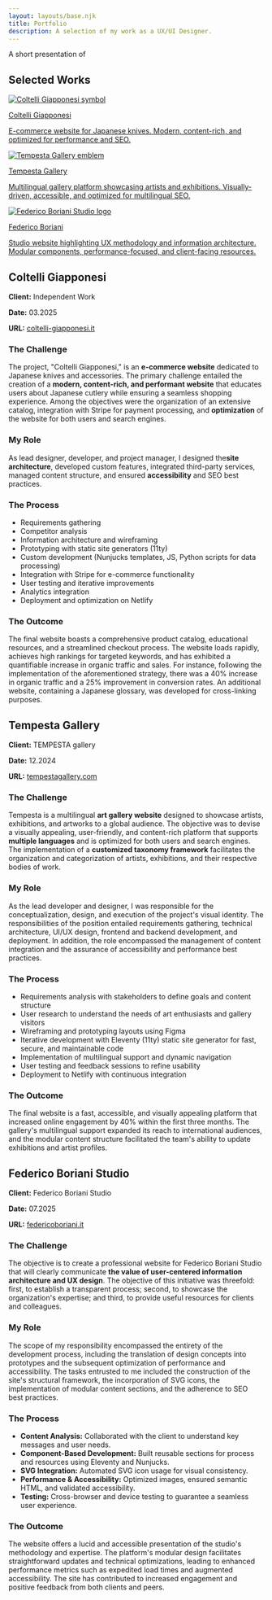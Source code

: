 ```yaml
---
layout: layouts/base.njk
title: Portfolio
description: A selection of my work as a UX/UI Designer.
---
```


<section>
<p class="title">A short presentation of</p>

# Selected Works

</section>
<section>

<div class="portfolio">
  <a href="#project-1" class="portfolio__card">
    <img src="/images/coltelli-giapponesi.jpg" alt="Coltelli Giapponesi symbol" class="portfolio__image">
    <div class="portfolio__content">
      <p class="portfolio__title">Coltelli Giapponesi</p>
      <p class="portfolio__description">E-commerce website for Japanese knives. Modern, content-rich, and optimized for performance and SEO.</p>
    </div>
  </a>
  
  <a href="#project-2" class="portfolio__card">
    <img src="/images/tempesta-gallery.png" alt="Tempesta Gallery emblem" class="portfolio__image">
    <div class="portfolio__content">
      <p class="portfolio__title">Tempesta Gallery</p>
      <p class="portfolio__description">Multilingual gallery platform showcasing artists and exhibitions. Visually-driven, accessible, and optimized for multilingual SEO.</p>
    </div>
  </a>
  
  <a href="#project-3" class="portfolio__card">
    <img src="/images/federico-boriani.png" alt="Federico Boriani Studio logo" class="portfolio__image">
    <div class="portfolio__content">
      <p class="portfolio__title">Federico Boriani</p>
      <p class="portfolio__description">Studio website highlighting UX methodology and information architecture. Modular components, performance-focused, and client-facing resources.</p>
    </div>
  </a>
</div>
</div>

</section>

<section>

## <span id="project-1"></span>Coltelli Giapponesi

**Client:** Independent Work

**Date:** 03.2025

**URL:** [coltelli-giapponesi.it](https://coltelli-giapponesi.it/)

### The Challenge

The project, "Coltelli Giapponesi," is an **e-commerce website** dedicated to Japanese knives and accessories. The primary challenge entailed the creation of a **modern, content-rich, and performant website** that educates users about Japanese cutlery while ensuring a seamless shopping experience. Among the objectives were the organization of an extensive catalog, integration with Stripe for payment processing, and **optimization** of the website for both users and search engines.

### My Role

As lead designer, developer, and project manager, I designed the**site architecture**, developed custom features, integrated third-party services, managed content structure, and ensured **accessibility** and SEO best practices.

### The Process

- Requirements gathering
- Competitor analysis
- Information architecture and wireframing
- Prototyping with static site generators (11ty)
- Custom development (Nunjucks templates, JS, Python scripts for data processing)
- Integration with Stripe for e-commerce functionality
- User testing and iterative improvements
- Analytics integration
- Deployment and optimization on Netlify

### The Outcome

The final website boasts a comprehensive product catalog, educational resources, and a streamlined checkout process. The website loads rapidly, achieves high rankings for targeted keywords, and has exhibited a quantifiable increase in organic traffic and sales. For instance, following the implementation of the aforementioned strategy, there was a 40% increase in organic traffic and a 25% improvement in conversion rates.
An additional website, containing a Japanese glossary, was developed for cross-linking purposes.

</section>

<section>

## <span id="project-2"></span>Tempesta Gallery

**Client:** TEMPESTA gallery

**Date:** 12.2024

**URL:** [tempestagallery.com](https://tempestagallery.com/en/)



### The Challenge

Tempesta is a multilingual **art gallery website** designed to showcase artists, exhibitions, and artworks to a global audience. The objective was to devise a visually appealing, user-friendly, and content-rich platform that supports **multiple languages** and is optimized for both users and search engines. The implementation of a **customized taxonomy framework** facilitates the organization and categorization of artists, exhibitions, and their respective bodies of work.

### My Role

As the lead developer and designer, I was responsible for the conceptualization, design, and execution of the project's visual identity. The responsibilities of the position entailed requirements gathering, technical architecture, UI/UX design, frontend and backend development, and deployment. In addition, the role encompassed the management of content integration and the assurance of accessibility and performance best practices.

### The Process

- Requirements analysis with stakeholders to define goals and content structure
- User research to understand the needs of art enthusiasts and gallery visitors
- Wireframing and prototyping layouts using Figma
- Iterative development with Eleventy (11ty) static site generator for fast, secure, and maintainable code
- Implementation of multilingual support and dynamic navigation
- User testing and feedback sessions to refine usability
- Deployment to Netlify with continuous integration

### The Outcome

The final website is a fast, accessible, and visually appealing platform that increased online engagement by 40% within the first three months. The gallery's multilingual support expanded its reach to international audiences, and the modular content structure facilitated the team's ability to update exhibitions and artist profiles.

</section>

<section>

## <span id="project-3"></span>Federico Boriani Studio

**Client:** Federico Boriani Studio

**Date:** 07.2025

**URL:** [federicoboriani.it](https://federicoboriani.it/)

### The Challenge

The objective is to create a professional website for Federico Boriani Studio that will clearly communicate **the value of user-centered information architecture and UX design**. The objective of this initiative was threefold: first, to establish a transparent process; second, to showcase the organization's expertise; and third, to provide useful resources for clients and colleagues.

### My Role

The scope of my responsibility encompassed the entirety of the development process, including the translation of design concepts into prototypes and the subsequent optimization of performance and accessibility. The tasks entrusted to me included the construction of the site's structural framework, the incorporation of SVG icons, the implementation of modular content sections, and the adherence to SEO best practices.

### The Process

- **Content Analysis:** Collaborated with the client to understand key messages and user needs.
- **Component-Based Development:** Built reusable sections for process and resources using Eleventy and Nunjucks.
- **SVG Integration:** Automated SVG icon usage for visual consistency.
- **Performance & Accessibility:** Optimized images, ensured semantic HTML, and validated accessibility.
- **Testing:** Cross-browser and device testing to guarantee a seamless user experience.

### The Outcome

The website offers a lucid and accessible presentation of the studio's methodology and expertise. The platform's modular design facilitates straightforward updates and technical optimizations, leading to enhanced performance metrics such as expedited load times and augmented accessibility. The site has contributed to increased engagement and positive feedback from both clients and peers.

</section>
